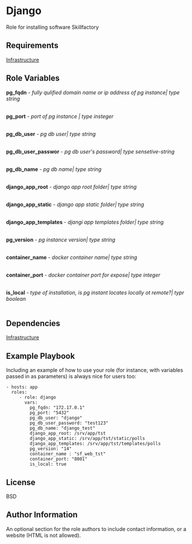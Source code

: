 Django
=========

Role for installing software Skillfactory

Requirements
------------

[Infrastructure](https://github.com/Morshimus/SkillFactory-B11-Project-CI-Role-INFRA)

Role Variables
--------------

**pg_fqdn**  - *fully qulified domain name or ip address of pg instance| type string*<br>
</br>

**pg_port** - *port of pg instance | type insteger*<br>
</br>

**pg_db_user** - *pg db user| type string*<br>
</br>

**pg_db_user_passwor** - *pg db user's password| type sensetive-string*<br>
</br>

**pg_db_name** - *pg db name| type string*<br>
</br>

**django_app_root**  - *django app root folder| type string*<br>
</br>

**django_app_static** - *django app static folder| type string*<br>
</br>

**django_app_templates**  - *djangi app templates folder| type string*<br>
</br>

**pg_version** - *pg instance version| type string*<br>
</br>

**container_name** - *docker container name| type string*<br>
</br>

**container_port** - *docker container port for expose| type integer*<br>
</br>

**is_local** - *type of installation, is pg instant locates locally ot remote?| typr boolean*<br>
</br>

Dependencies
------------

[Infrastructure](https://github.com/Morshimus/SkillFactory-B11-Project-CI-Role-INFRA)

Example Playbook
----------------

Including an example of how to use your role (for instance, with variables passed in as parameters) is always nice for users too:

    - hosts: app
      roles:
         - role: django
           vars:
             pg_fqdn: "172.17.0.1"
             pg_port: "5432"
             pg_db_user: "django"
             pg_db_user_password: "test123"
             pg_db_name: "django_test"
             django_app_root: /srv/app/tst
             django_app_static: /srv/app/tst/static/polls
             django_app_templates: /srv/app/tst/templates/polls
             pg_version: "14"
             container_name : "sf_web_tst"
             container_port: "8001"
             is_local: true

License
-------

BSD

Author Information
------------------

An optional section for the role authors to include contact information, or a website (HTML is not allowed).
